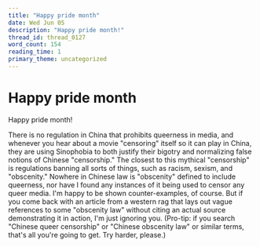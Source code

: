 ```yaml
---
title: "Happy pride month"
date: Wed Jun 05
description: "Happy pride month!"
thread_id: thread_0127
word_count: 154
reading_time: 1
primary_theme: uncategorized
---
```


# Happy pride month

Happy pride month!

There is no regulation in China that prohibits queerness in media, and whenever you hear about a movie "censoring" itself so it can play in China, they are using Sinophobia to both justify their bigotry and normalizing false notions of Chinese "censorship." The closest to this mythical "censorship" is regulations banning all sorts of things, such as racism, sexism, and "obscenity." Nowhere in Chinese law is "obscenity" defined to include queerness, nor have I found any instances of it being used to censor any queer media. I'm happy to be shown counter-examples, of course. But if you come back with an article from a western rag that lays out vague references to some "obscenity law" without citing an actual source demonstrating it in action, I'm just ignoring you. (Pro-tip: if you search "Chinese queer censorship" or "Chinese obscenity law" or similar terms, that's all you're going to get. Try harder, please.)